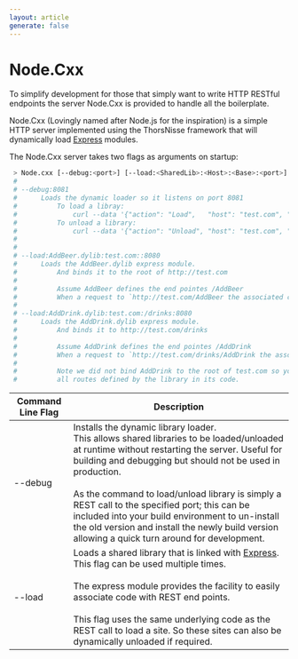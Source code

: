 ```yaml
---
layout: article
generate: false
---
```


# Node.Cxx

To simplify development for those that simply want to write HTTP RESTful endpoints the server Node.Cxx is provided to handle all the boilerplate.

Node.Cxx (Lovingly named after Node.js for the inspiration) is a simple HTTP server implemented using the ThorsNisse framework that will dynamically load [Express](#express) modules.

The Node.Cxx server takes two flags as arguments on startup:

```bash
 > Node.cxx [--debug:<port>] [--load:<SharedLib>:<Host>:<Base>:<port>]
 #
 # --debug:8081
 #      Loads the dynamic loader so it listens on port 8081
 #          To load a libray:
 #              curl --data '{"action": "Load",   "host": "test.com", "base": "", "port": 8080, "lib": "AddBeer.dylib"}' localhost:8081
 #          To unload a library:
 #              curl --data '{"action": "Unload", "host": "test.com", "base": "", "port": 8080}'  localhost:8081
 #
 #
 # --load:AddBeer.dylib:test.com::8080
 #      Loads the AddBeer.dylib express module.
 #          And binds it to the root of http://test.com
 #
 #          Assume AddBeer defines the end pointes /AddBeer
 #          When a request to `http://test.com/AddBeer the associated code will be called.
 #
 # --load:AddDrink.dylib:test.com:/drinks:8080
 #      Loads the AddDrink.dylib express module.
 #          And binds it to http://test.com/drinks
 #
 #          Assume AddDrink defines the end pointes /AddDrink
 #          When a request to `http://test.com/drinks/AddDrink the associated code will be called.
 #
 #          Note we did not bind AddDrink to the root of test.com so you need to add the `Base` to
 #          all routes defined by the library in its code.
```


|Command Line Flag        | Description
|------------|------------
|--debug     | Installs the dynamic library loader.<br>This allows shared libraries to be loaded/unloaded at runtime without restarting the server. Useful for building and debugging but should not be used in production.<br><br>As the command to load/unload library is simply a REST call to the specified port; this can be included into your build environment to un-install the old version and install the newly build version allowing a quick turn around for development.
|--load      | Loads a shared library that is linked with [Express](#express).<br>This flag can be used multiple times.<br><br>The express module provides the facility to easily associate code with REST end points.<br><br>This flag uses the same underlying code as the REST call to load a site. So these sites can also be dynamically unloaded if required.

